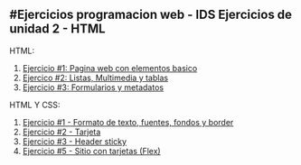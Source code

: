 #Ejercicios programacion web - IDS
Ejercicios de unidad 2 - HTML
---
HTML:

1. [Ejercicio #1: Pagina web con elementos basico](/01_Trabajo_HTML/index.html)
2. [Ejercico #2: Listas, Multimedia y tablas](/02_Trabajo_HTML/index.html)
3. [Ejercicio #3: Formularios y metadatos](/03_Trabajo_HTML/index.html)

HTML Y CSS:

1. [Ejercicio #1 - Formato de texto, fuentes, fondos y border](/04_Trabajo_HTML/index.html)
2. [Ejercicio #2 - Tarjeta](/05_Trabajo_HTML_CSS/index.html)
3. [Ejercicio #3 - Header sticky](/06_Trabajo_HTML_CSS/index.html)
4. [Ejercicio #5 - Sitio con tarjetas (Flex)](/07_Trabajo_HTML_CSS/index.html)
   
   
